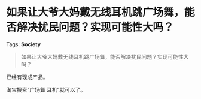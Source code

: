 # 如果让大爷大妈戴无线耳机跳广场舞，能否解决扰民问题？实现可能性大吗？

Tags: **Society**

> 如果让大爷大妈戴无线耳机跳广场舞，能否解决扰民问题？实现可能性大吗？

已经有现成产品。

淘宝搜索“广场舞 耳机”就可以了。



